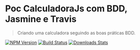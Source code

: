 # Poc CalculadoraJs com BDD, Jasmine e Travis

> Criando uma calculadora seguindo as boas práticas BDD.

[![NPM Version][npm-image]][npm-url]
[![Build Status][travis-image]][travis-url]
[![Downloads Stats][npm-downloads]][npm-url]

<!-- Markdown link & images -->

[npm-image]: https://img.shields.io/npm/v/datadog-metrics.svg?style=flat-square
[npm-url]: https://npmjs.org/package/datadog-metrics
[npm-downloads]: https://img.shields.io/npm/dm/datadog-metrics.svg?style=flat-square
[travis-image]: https://img.shields.io/travis/dbader/node-datadog-metrics/master.svg?style=flat-square
[travis-url]: https://travis-ci.org/dbader/node-datadog-metrics
[wiki]: https://github.com/yourname/yourproject/wiki
